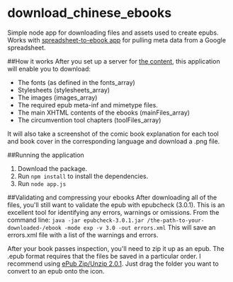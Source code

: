 # download_chinese_ebooks
Simple node app for downloading files and assets used to create epubs. Works with [spreadsheet-to-ebook app](https://github.com/bbgvisualjournalist/spreadsheet_to_ebook) for pulling meta data from a Google spreadsheet.

##How it works
After you set up a server for [the content](https://github.com/bbgvisualjournalist/spreadsheet_to_ebook), this application will enable you to download:
* The fonts (as defined in the fonts_array)
* Stylesheets (stylesheets_array)
* The images (images_array)
* The required epub meta-inf and mimetype files.
* The main XHTML contents of the ebooks (mainFiles_array)
* The circumvention tool chapters (toolFiles_array)

It will also take a screenshot of the comic book explanation for each tool and book cover in the corresponding language and download a .png file.

##Running the application
1. Download the package. 
2. Run ```npm install``` to install the dependencies.
3. Run ```node app.js```

##Validating and compressing your ebooks
After downloading all of the files, you'll still want to validate the epub with epubcheck (3.0.1). This is an excellent tool for identifying any errors, warnings or omissions. From the command line: 
```java -jar epubcheck-3.0.1.jar /the-path-to-your-downloaded-/ebook -mode exp -v 3.0 -out errors.xml```
This will save an errors.xml file with a list of the warnings and errors.

After your book passes inspection, you'll need to zip it up as an epub. The .epub format requires that the files be saved in a particular order. I recommend using [ePub Zip/Unzip 2.0.1](https://code.google.com/p/epub-applescripts/downloads/detail?name=ePub%20Zip%20Unzip%202.0.1.app.zip&can=2&q=). Just drag the folder you want to convert to an epub onto the icon.
